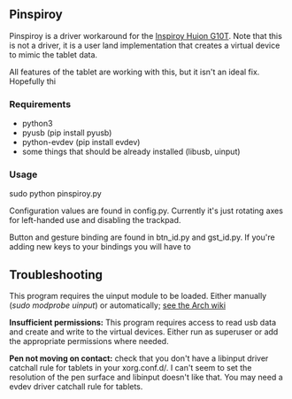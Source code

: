 ## Pinspiroy

Pinspiroy is a driver workaround for the [Inspiroy Huion G10T](https://www.huiontablet.com/g10t.html). Note that this is not a driver, it is a user land implementation that creates a virtual device to mimic the tablet data.

All features of the tablet are working with this, but it isn't an ideal fix. Hopefully thi


### Requirements
- python3
- pyusb (pip install pyusb)
- python-evdev (pip install evdev)
- some things that should be already installed (libusb, uinput) 

### Usage
sudo python pinspiroy.py

Configuration values are found in config.py. Currently it's just rotating axes for left-handed use and disabling the trackpad.

Button and gesture binding are found in btn_id.py and gst_id.py. If you're adding new keys to your bindings you will have to 

## Troubleshooting
This program requires the uinput module to be loaded. Either manually (_sudo modprobe uinput_)
or automatically; [see the Arch wiki](https://wiki.archlinux.org/index.php/Kernel_modules)

**Insufficient permissions:** This program requires access to read usb data and create and write to the virtual devices. Either run as superuser or add the appropriate permissions where needed.

**Pen not moving on contact:** check that you don't have a libinput driver catchall rule for tablets in your xorg.conf.d/. I can't seem to set the resolution of the pen surface and libinput doesn't like that. You may need a evdev driver catchall rule for tablets.

